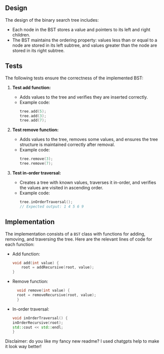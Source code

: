 ## Design

The design of the binary search tree includes:

- Each node in the BST stores a value and pointers to its left and right children.
- The BST maintains the ordering property: values less than or equal to a node are stored in its left subtree, and values greater than the node are stored in its right subtree.

## Tests

The following tests ensure the correctness of the implemented BST:

1. **Test add function:**

   - Adds values to the tree and verifies they are inserted correctly.
   - Example code:
     ```cpp
     tree.add(5);
     tree.add(3);
     tree.add(7);
     ```

2. **Test remove function:**

   - Adds values to the tree, removes some values, and ensures the tree structure is maintained correctly after removal.
   - Example code:
     ```cpp
     tree.remove(3);
     tree.remove(7);
     ```

3. **Test in-order traversal:**
   - Creates a tree with known values, traverses it in-order, and verifies the values are visited in ascending order.
   - Example code:
     ```cpp
     tree.inOrderTraversal();
     // Expected output: 1 4 5 6 9
     ```

## Implementation

The implementation consists of a `BST` class with functions for adding, removing, and traversing the tree. Here are the relevant lines of code for each function:

- Add function:

  ```cpp
  void add(int value) {
      root = addRecursive(root, value);
  }

  ```

- Remove function:

  ```cpp
    void remove(int value) {
    root = removeRecursive(root, value);
    }

  ```

- In-order traversal:

  ```cpp
  void inOrderTraversal() {
  inOrderRecursive(root);
  std::cout << std::endl;
  }
  ```

Disclaimer: do you like my fancy new readme? I used chatgpts help to make it look way better!
